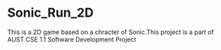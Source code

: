 # Sonic_Run_2D
This is a 2D game based on a chracter of Sonic.This project is a part of AUST CSE  1.1 Software Development Project
